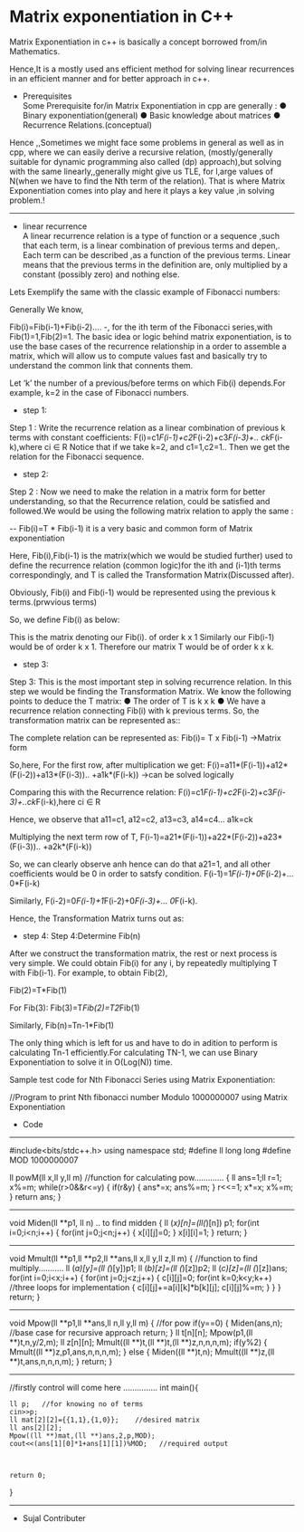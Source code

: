 <h1>Matrix exponentiation in C++</h1>

Matrix Exponentiation in c++ is basically  a concept borrowed from/in Mathematics.

Hence,It is a mostly used ans efficient method for solving linear recurrences in an efficient manner and for better approach in c++.

 * Prerequisites<br>
Some Prerequisite for/in Matrix Exponentiation in cpp are generally :
● Binary exponentiation(general)
● Basic knowledge about matrices
● Recurrence Relations.(conceptual)

Hence ,,Sometimes we might  face some problems in general as well as in cpp, where we can easily derive a recursive relation, (mostly/generally  suitable for dynamic programming also called (dp) approach),but solving with the same linearly,,generally might give us TLE, for l,arge values of N(when we have to find the Nth term of the relation). That is where Matrix Exponentiation comes into play and here it plays a key value ,in solving problem.!

--------------------------------------------------------

 * linear recurrence<br>
A linear recurrence relation is a type of function or a sequence ,such that each term, is a linear combination of previous terms and depen,. Each term can be described ,as a function of the previous terms. Linear means that the previous terms in the definition are, only multiplied by a constant (possibly zero) and nothing else.

Lets Exemplify the same with the classic example of Fibonacci numbers:


Generally We know,

Fib(i)=Fib(i-1)+Fib(i-2).... -, for the ith term of the Fibonacci series,with Fib(1)=1,Fib(2)=1. The basic idea  or logic behind matrix exponentiation, is to use the base cases of the recurrence relationship in a order to assemble a matrix, which will allow us to compute values fast and basically try to understand the common link that connents them.

Let ‘k’  the number of a previous/before  terms on which Fib(i) depends.For example, k=2 in the case of Fibonacci numbers.

 - step 1:

Step 1 : Write the recurrence relation as a linear combination of previous k terms with constant coefficients:
F(i)=c1*F(i-1)+c2*F(i-2)+c3*F(i-3)+.. ck*F(i-k),where ci ∈ R
Notice that if we take k=2, and c1=1,c2=1.. Then we get the relation for the Fibonacci sequence.

 - step 2:

Step 2 : Now we need to make the relation in a matrix form for better understanding, so that the Recurrence relation, could be satisfied and followed.We would be using the following matrix relation to apply the same :

 -- Fib(i)=T * Fib(i-1)   it is a very basic and common form of Matrix exponentiation


Here, Fib(i),Fib(i-1) is the matrix(which we would be studied further) used to define the recurrence relation (common logic)for the ith and (i-1)th terms correspondingly, and T is called the Transformation Matrix(Discussed after).

Obviously, Fib(i) and Fib(i-1) would be represented using the previous k terms.(prwvious terms)

So, we define Fib(i) as below:

This is the matrix denoting our Fib(i). of order k x 1
Similarly our Fib(i-1) would be of order k x 1.
Therefore our matrix T would be of order k x k.

 - step 3:

Step 3: This is the most important step in solving recurrence relation.
In this step we would be finding the Transformation Matrix. We know the following points to deduce the T matrix:
● The order of T is k x k
● We have a recurrence relation connecting Fib(i) with k previous terms.
So, the transformation matrix can be represented as::


The complete relation can be represented as: Fib(i)= T x Fib(i-1)    ->Matrix form


So,here, For the first row, after multiplication we get:
F(i)=a11*(F(i-1))+a12*(F(i-2))+a13*(F(i-3)).. +a1k*(F(i-k))    ->can be solved logically

Comparing this with the Recurrence relation:
F(i)=c1*F(i-1)+c2*F(i-2)+c3*F(i-3)+..ck*F(i-k),here ci ∈ R

Hence, we observe that a11=c1, a12=c2, a13=c3, a14=c4… a1k=ck

Multiplying the next term row of T,
F(i-1)=a21*(F(i-1))+a22*(F(i-2))+a23*(F(i-3)).. +a2k*(F(i-k))

So, we can clearly observe anh hence can do that a21=1, and all other coefficients would be 0 in order to satsfy condition.
F(i-1)=1*F(i-1)+0*F(i-2)+... 0*F(i-k)

Similarly,
F(i-2)=0*F(i-1)+1*F(i-2)+0*F(i-3)+... 0*F(i-k).

Hence, the Transformation Matrix turns out as:

 - step 4:
Step 4:Determine Fib(n) 

After we construct the transformation matrix, the rest or next process is very simple. We could obtain Fib(i) for any i, by repeatedly multiplying T with Fib(i-1). For example, to obtain Fib(2),

Fib(2)=T*Fib(1)

For Fib(3):
Fib(3)=T*Fib(2)=T2*Fib(1)

Similarly,
Fib(n)=Tn-1*Fib(1)

The only thing which is left for us and have to do in adition  to perform is calculating Tn-1 efficiently.For calculating TN-1, we can use Binary Exponentiation to solve it in O(Log(N)) time.

Sample test code for Nth Fibonacci Series using Matrix Exponentiation:

//Program to print Nth fibonacci number Modulo 1000000007 using Matrix Exponentiation

 * Code<br>

------------------------------------------------------------------

#include<bits/stdc++.h>
using namespace std;
#define ll long long
#define MOD 1000000007



ll powM(ll x,ll y,ll m)    //function for calculating pow.............
{
    ll ans=1;ll r=1;
    x%=m;
    while(r>0&&r<=y)
    {
        if(r&y)
        {
            ans*=x;
            ans%=m;
        }
        r<<=1;
        x*=x;
        x%=m;
    }
    return ans;
}

-----------------------------

void Miden(ll **p1, ll n)   .. to find midden
{
    ll (*x)[n]=(ll(*)[n]) p1;
    for(int i=0;i<n;i++)
    {
        for(int j=0;j<n;j++)
        {
            x[i][j]=0;
        }
        x[i][i]=1;
    }
    return;
}  

--------------------------------

void Mmult(ll **p1,ll **p2,ll **ans,ll x,ll y,ll z,ll m)
{                     //function to find multiply...........
    ll (*a)[y]=(ll (*)[y])p1;
    ll (*b)[z]=(ll (*)[z])p2;
    ll (*c)[z]=(ll (*)[z])ans;
    for(int i=0;i<x;i++)
    {
        for(int j=0;j<z;j++)
        {
            c[i][j]=0;
            for(int k=0;k<y;k++)     //three loops for implementation
            {
                c[i][j]+=a[i][k]*b[k][j];
                c[i][j]%=m;
            }
        }
    }
    return;
}

----------------------------

void Mpow(ll **p1,ll **ans,ll n,ll y,ll m)
{                        //for pow
    if(y==0)
    {
        Miden(ans,n);         //base case for recursive approach
        return;
    }
    ll t[n][n];
    Mpow(p1,(ll **)t,n,y/2,m);
    ll z[n][n];
    Mmult((ll **)t,(ll **)t,(ll **)z,n,n,n,m);
    if(y%2)
    {
        Mmult((ll **)z,p1,ans,n,n,n,m);
    }
    else
    {
        Miden((ll **)t,n);
        Mmult((ll **)z,(ll **)t,ans,n,n,n,m);
    }
    return;
}

-----------------------------

//firstly control will come here ...............
int main(){



	ll p;   //for knowing no of terms
	cin>>p;
	ll mat[2][2]={{1,1},{1,0}};    //desired matrix
	ll ans[2][2];
	Mpow((ll **)mat,(ll **)ans,2,p,MOD);
	cout<<(ans[1][0]*1+ans[1][1])%MOD;   //required output



	return 0;
}


------------------------------------------------------------------------------------------
 - Sujal Contributer